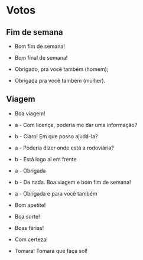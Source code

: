 # Votos

## Fim de semana

* Bom fim de semana!
* Bom final de semana!

* Obrigado, pra você também (homem);
* Obrigada pra você também (mulher).

## Viagem

* Boa viagem!

* a - Com licença, poderia me dar uma informação?
* b - Claro! Em que posso ajudá-la?
* a - Poderia dizer onde está a rodoviária?
* b - Está logo aí em frente
* a - Obrigada
* b - De nada. Boa viagem e bom fim de semana!
* a - Obrigada e para você também

* Bom apetite!

* Boa sorte!
* Boas férias!
* Com certeza!
* Tomara! Tomara que faça sol!
